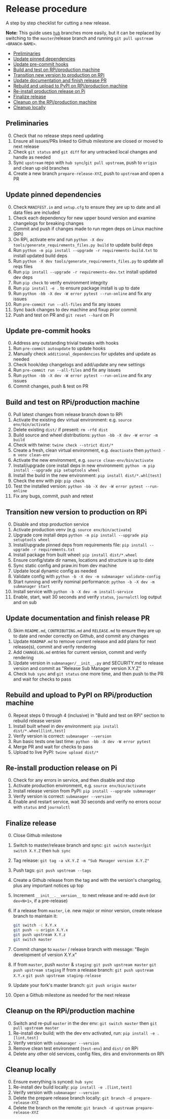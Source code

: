 # Release procedure

A step by step checklist for cutting a new release.

**Note:** This guide uses [``hub``](https://hub.github.com/) branches more easily, but it can be replaced by switching to the ``master``/release branch and running ``git pull upstream <BRANCH-NAME>``.


<!-- markdownlint-disable -->
<!-- START doctoc generated TOC please keep comment here to allow auto update -->
<!-- DON'T EDIT THIS SECTION, INSTEAD RE-RUN doctoc TO UPDATE -->

- [Preliminaries](#preliminaries)
- [Update pinned dependencies](#update-pinned-dependencies)
- [Update pre-commit hooks](#update-pre-commit-hooks)
- [Build and test on RPi/production machine](#build-and-test-on-rpiproduction-machine)
- [Transition new version to production on RPi](#transition-new-version-to-production-on-rpi)
- [Update documentation and finish release PR](#update-documentation-and-finish-release-pr)
- [Rebuild and upload to PyPI on RPi/production machine](#rebuild-and-upload-to-pypi-on-rpiproduction-machine)
- [Re-install production release on Pi](#re-install-production-release-on-pi)
- [Finalize release](#finalize-release)
- [Cleanup on the RPi/production machine](#cleanup-on-the-rpiproduction-machine)
- [Cleanup locally](#cleanup-locally)

<!-- END doctoc generated TOC please keep comment here to allow auto update -->
<!-- markdownlint-restore -->


## Preliminaries

0. Check that no release steps need updating
1. Ensure all issues/PRs linked to Github milestone are closed or moved to next release
2. Check ``git status`` and ``git diff`` for any untracked local changes and handle as needed
3. Sync ``upstream`` repo with ``hub sync``/``git pull upstream``, push to ``origin`` and clean up old branches
4. Create a new branch ``prepare-release-XYZ``, push to ``upstream`` and open a PR



## Update pinned dependencies

0. Check ``MANIFEST.in`` and ``setup.cfg`` to ensure they are up to date and all data files are included
1. Check each dependency for new upper bound version and examine changelogs for breaking changes
2. Commit and push if changes made to run regen deps on Linux machine (RPi)
3. On RPi, activate env and run ``python -X dev tools/generate_requirements_files.py build`` to update build deps
4. Run ``python -m pip install --upgrade -r requirements-build.txt`` to install updated build deps
5. Run ``python -X dev tools/generate_requirements_files.py`` to update all reqs files
6. Run ``pip install --upgrade -r requirements-dev.txt`` install updated dev deps
7. Run ``pip check`` to verify environment integrity
8. Run ``pip install -e .`` to ensure package install is up to date
9. Run ``python -bb -X dev -W error pytest --run-online`` and fix any issues
10. Run ``pre-commit run --all-files`` and fix any issues
11. Sync back changes to dev machine and fixup prior commit
12. Push and test on PR and ``git reset --hard`` on Pi



## Update pre-commit hooks

0. Address any outstanding trivial tweaks with hooks
1. Run ``pre-commit autoupdate`` to update hooks
2. Manually check ``additional_dependencies`` for updates and update as needed
3. Check hook/dep changelogs and add/update any new settings
4. Run ``pre-commit run --all-files`` and fix any issues
5. Run ``python -bb -X dev -W error pytest --run-online`` and fix any issues
6. Commit changes, push & test on PR



## Build and test on RPi/production machine

0. Pull latest changes from release branch down to RPi
1. Activate the existing dev virtual environment: e.g. ``source env/bin/activate``
2. Delete existing ``dist/`` if present: ``rm -rfd dist``
3. Build source and wheel distributions: ``python -bb -X dev -W error -m build``
4. Check with twine: ``twine check --strict dist/*``
5. Create a fresh, clean virtual environment, e.g. ``deactivate`` then ``python3 -m venv clean-env``
6. Activate the new environment, e.g. ``source clean-env/bin/activate``
7. Install/upgrade core install deps in new environment: ``python -m pip install --upgrade pip setuptools wheel``
8. Install the build in the new environment: ``pip install dist/*.whl[test]``
9. Check the env with pip: ``pip check``
10. Test the installed version: ``python -bb -X dev -W error pytest --run-online``
11. Fix any bugs, commit, push and retest



## Transition new version to production on RPi

0. Disable and stop production service
1. Activate production venv (e.g. ``source env/bin/activate``)
2. Upgrade core install deps ``python -m pip install --upgrade pip setuptools wheel``
3. Install/upgrade pinned deps from requirements file: ``pip install --upgrade -r requirements.txt``
4. Install package from built wheel: ``pip install dist/*.wheel``
5. Ensure config/state dir names, locations and structure is up to date
6. Sync static config and praw.ini from dev machine
7. Update local dynamic config as needed
8. Validate config with ``python -b -X dev -m submanager validate-config``
9. Start running and verify nominal performance: ``python -b -X dev -m submanager start``
10. Install service with ``python -b -X dev -m install-service``
11. Enable, start, wait 30 seconds and verify ``status``, ``journalctl`` log output and on sub



## Update documentation and finish release PR

0. Skim ``README.md``, ``CONTRIBUTING.md`` and ``RELEASE.md`` to ensure they are up to date and render correctly on Github, and commit any changes
1. Update ``ROADMAP.md`` to remove current release and add plans for next release(s), commit and verify rendering
2. Add ``CHANGELOG.md`` entries for current version, commit and verify rendering
3. Update version in ``submanager/__init__.py`` and SECURITY.md to release version and commit as "Release Sub Manager version X.Y.Z"
4. Check ``hub sync`` and ``git status`` one more time, and then push to the PR and wait for checks to pass



## Rebuild and upload to PyPI on RPi/production machine

0. Repeat steps 0 through 4 (inclusive) in "Build and test on RPi" section to rebuild release version
1. Install built wheel in dev environment: ``pip install dist/*.wheel[lint,test]``
2. Verify version is correct: ``submanager --version``
3. Run basic tests one last time: ``python -bb -X dev -W error pytest``
4. Merge PR and wait for checks to pass
5. Upload to live PyPI: ``twine upload dist/*``



## Re-install production release on Pi

0. Check for any errors in service, and then disable and stop
1. Activate production environment, e.g. ``source env/bin/activate``
2. Install release version from PyPI: ``pip install --upgrade submanager``
3. Verify version is correct: ``submanager --version``
4. Enable and restart service, wait 30 seconds and verify no errors occur with ``status`` and ``journalctl``



## Finalize release

0. Close Github milestone
1. Switch to master/release branch and sync: ``git switch master``/``git switch X.Y.Z`` then ``hub sync``
2. Tag release: ``git tag -a vX.Y.Z -m "Sub Manager version X.Y.Z"``
3. Push tags: ``git push upstream --tags``
4. Create a Github release from the tag and with the version's changelog, plus any important notices up top
5. Increment ``__init__.__version__`` to next release and re-add ``dev0`` (or ``dev<N+1>``, if a pre-release)
6. If a release from ``master``, i.e. new major or minor version, create release branch to maintain it:

   ```bash
   git switch -c X.Y.x
   git push -u origin X.Y.x
   git push upstream X.Y.z
   git switch master
   ```

7. Commit change to ``master`` / release branch with message: "Begin development of version X.Y.x"
8. If from ``master``, push ``master`` & ``staging``: ``git push upstream master`` ``git push upstream staging``
   If from a release branch: ``git push upstream X.Y.x`` ``git push upstream staging-release``
9. Update your fork's master branch: ``git push origin master``
10. Open a Github milestone as needed for the next release



## Cleanup on the RPi/production machine

0. Switch and re-pull ``master`` in the dev env: ``git switch master`` then ``git pull upstream master``
1. Re-install dev build; with the dev env activated, run: ``pip install -e .[lint,test]``
2. Verify version with ``submanager --version``
3. Remove clean test environment (``test-env``) and ``dist/`` on RPi
4. Delete any other old services, config files, dirs and environments on RPi



## Cleanup locally

0. Ensure everything is synced: ``hub sync``
1. Re-install dev build locally: ``pip install -e .[lint,test]``
2. Verify version with ``submanager --version``
3. Delete the prepare release branch locally: ``git branch -d prepare-release-XYZ``
4. Delete the branch on the remote: ``git branch -d upstream prepare-release-XYZ``
